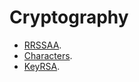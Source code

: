 # Cryptography 
- [RRSSAA](https://github.com/M4rv3l-M3tavers3/FPTUHACKINGCTF2022-/tree/main/Cryptography/RRSSAA).
- [Characters](https://github.com/M4rv3l-M3tavers3/FPTUHACKINGCTF2022-/tree/main/Cryptography/characters).
- [KeyRSA](https://github.com/M4rv3l-M3tavers3/FPTUHACKINGCTF2022-/tree/main/Cryptography/keyRSA).
